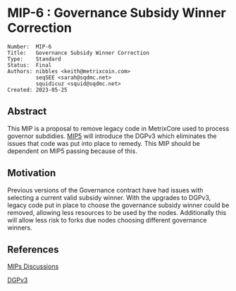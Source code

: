 # MIP-6 : Governance Subsidy Winner Correction

```
Number:  MIP-6
Title:   Governance Subsidy Winner Correction
Type:    Standard
Status:  Final
Authors: nibbles <keith@metrixcoin.com>
         seqSEE <sarah@sqdmc.net>
         squidicuz <squid@sqdmc.net>
Created: 2023-05-25
```

## Abstract

This MIP is a proposal to remove legacy code in MetrixCore used to process governor subdidies. [MIP5](/mip-5.md) will introduce the DGPv3 which eliminates the issues that code was put into place to remedy. This MIP should be dependent on MIP5 passing because of this.

## Motivation

Previous versions of the Governance contract have had issues with selecting a current valid subsidy winner. With the upgrades to DGPv3, legacy code put in place to choose the governance subsidy winner could be removed, allowing less resources to be used by the nodes. Additionally this will allow less risk to forks due nodes choosing different governance winners.

## References
[MIPs Discussions]([https://github.com/TheLindaProjectInc/MIPs/discussions/8)

[DGPv3](https://github.com/TheLindaProjectInc/metrix-dgp/blob/dgpv3/contracts/Governance.sol#L308-L309)

